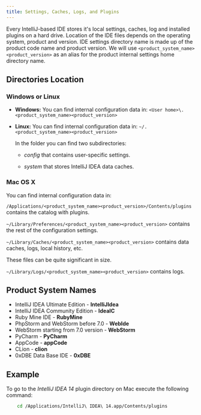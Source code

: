 ```yaml
---
title: Settings, Caches, Logs, and Plugins
---
```


Every IntelliJ-based IDE stores it's local settings, caches, log and installed plugins on a hard drive.
Location of the IDE files depends on the operating system, product and version.
IDE settings directory name is made up of the product code name and product version.
We will use `<product_system_name><product_version>` as an alias for the product internal settings home directory name.

## Directories Location


### Windows or Linux

* **Windows:**
  You can find internal configuration data in:
  `<User home>\.<product_system_name><product_version>`

* **Linux:**
  You can find internal configuration data in:
  `~/.<product_system_name><product_version>`


  In the folder you can find two subdirectories:

  * *config* that contains user-specific settings.

  * *system* that stores IntelliJ IDEA data caches.

### Mac OS X

  You can find internal configuration data in:

  `/Applications/<product_system_name><product_version>/Contents/plugins` contains the catalog with plugins.

  `~/Library/Preferences/<product_system_name><product_version>` contains the rest of the configuration settings.

  `~/Library/Caches/<product_system_name><product_version>` contains data caches, logs, local history, etc.

  These files can be quite significant in size.

  `~/Library/Logs/<product_system_name><product_version>` contains logs.

## Product System Names

* IntelliJ IDEA Ultimate Edition - **IntelliJIdea**
* IntelliJ IDEA Community Edition - **IdeaIC**
* Ruby Mine IDE - **RubyMine**
* PhpStorm and WebStorm before 7.0 - **WebIde**
* WebStorm starting from 7.0 version - **WebStorm**
* PyCharm - **PyCharm**
* AppCode - **appCode**
* CLion - **clion**
* 0xDBE Data Base IDE - **0xDBE**

## Example

To go to the *IntelliJ IDEA 14* plugin directory on Mac execute the following command:

```bash
    cd /Applications/IntelliJ\ IDEA\ 14.app/Contents/plugins
```